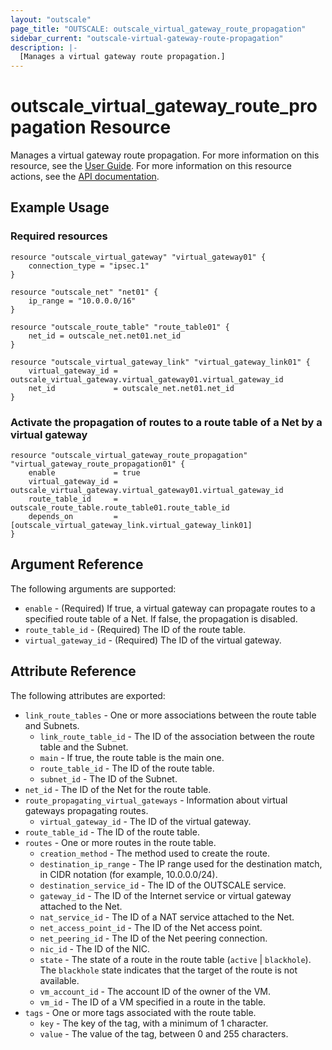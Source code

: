 ```yaml
---
layout: "outscale"
page_title: "OUTSCALE: outscale_virtual_gateway_route_propagation"
sidebar_current: "outscale-virtual-gateway-route-propagation"
description: |-
  [Manages a virtual gateway route propagation.]
---
```


# outscale_virtual_gateway_route_propagation Resource

Manages a virtual gateway route propagation.
For more information on this resource, see the [User Guide](https://docs.outscale.com/en/userguide/About-Routing-Configuration-for-VPN-Connections.html).
For more information on this resource actions, see the [API documentation](https://docs.outscale.com/api#updateroutepropagation).

## Example Usage

### Required resources

```hcl
resource "outscale_virtual_gateway" "virtual_gateway01" {
	connection_type = "ipsec.1"
}

resource "outscale_net" "net01" {
	ip_range = "10.0.0.0/16"
}

resource "outscale_route_table" "route_table01" {
	net_id = outscale_net.net01.net_id
}

resource "outscale_virtual_gateway_link" "virtual_gateway_link01" {
	virtual_gateway_id = outscale_virtual_gateway.virtual_gateway01.virtual_gateway_id
	net_id             = outscale_net.net01.net_id
}
```

### Activate the propagation of routes to a route table of a Net by a virtual gateway

```hcl
resource "outscale_virtual_gateway_route_propagation" "virtual_gateway_route_propagation01" {
	enable             = true
	virtual_gateway_id = outscale_virtual_gateway.virtual_gateway01.virtual_gateway_id
	route_table_id     = outscale_route_table.route_table01.route_table_id
	depends_on         = [outscale_virtual_gateway_link.virtual_gateway_link01]
}
```

## Argument Reference

The following arguments are supported:

* `enable` - (Required) If true, a virtual gateway can propagate routes to a specified route table of a Net. If false, the propagation is disabled.
* `route_table_id` - (Required) The ID of the route table.
* `virtual_gateway_id` - (Required) The ID of the virtual gateway.

## Attribute Reference

The following attributes are exported:

* `link_route_tables` - One or more associations between the route table and Subnets.
    * `link_route_table_id` - The ID of the association between the route table and the Subnet.
    * `main` - If true, the route table is the main one.
    * `route_table_id` - The ID of the route table.
    * `subnet_id` - The ID of the Subnet.
* `net_id` - The ID of the Net for the route table.
* `route_propagating_virtual_gateways` - Information about virtual gateways propagating routes.
    * `virtual_gateway_id` - The ID of the virtual gateway.
* `route_table_id` - The ID of the route table.
* `routes` - One or more routes in the route table.
    * `creation_method` - The method used to create the route.
    * `destination_ip_range` - The IP range used for the destination match, in CIDR notation (for example, 10.0.0.0/24).
    * `destination_service_id` - The ID of the OUTSCALE service.
    * `gateway_id` - The ID of the Internet service or virtual gateway attached to the Net.
    * `nat_service_id` - The ID of a NAT service attached to the Net.
    * `net_access_point_id` - The ID of the Net access point.
    * `net_peering_id` - The ID of the Net peering connection.
    * `nic_id` - The ID of the NIC.
    * `state` - The state of a route in the route table (`active` \| `blackhole`). The `blackhole` state indicates that the target of the route is not available.
    * `vm_account_id` - The account ID of the owner of the VM.
    * `vm_id` - The ID of a VM specified in a route in the table.
* `tags` - One or more tags associated with the route table.
    * `key` - The key of the tag, with a minimum of 1 character.
    * `value` - The value of the tag, between 0 and 255 characters.

